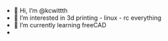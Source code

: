 - 👋 Hi, I’m @kcwittth
- 👀 I’m interested in 3d printing - linux - rc everything
- 🌱 I’m currently learning freeCAD
-
<!---
kcwittth/kcwittth is a ✨ special ✨ repository because its `README.md` (this file) appears on your GitHub profile.
You can click the Preview link to take a look at your changes.
--->
